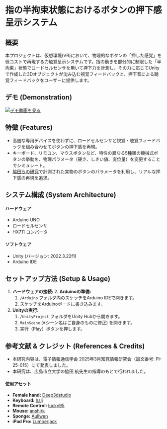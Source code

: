 # 指の半拘束状態におけるボタンの押下感呈示システム

## 概要
本プロジェクトは、仮想環境(VR)において、物理的なボタンの「押した感覚」を低コストで再現する力触覚呈示システムです。指の動きを部分的に制限した「半拘束」状態でロードセルセンサを用いて押下力を計測し、その力に応じてUnityで作成した3Dオブジェクトが沈み込む視覚フィードバックと、押下音による聴覚フィードバックをユーザーに提供します。

## デモ (Demonstration)
[![デモ動画を見る](https://img.youtube.com/vi/24lHs-3uitE/0.jpg)](https://youtu.be/24lHs-3uitE)
## 特徴 (Features)
- 高価な専用デバイスを使わずに、ロードセルセンサと視覚・聴覚フィードバックを組み合わせてボタンの押下感を再現。
- キーボード、リモコン、マウスボタンなど、特性の異なる5種類の機械式ボタンの挙動を、物理パラメータ（硬さ、しきい値、変位量）を変更することでシミュレート。
- [脇田らの研究](https://www.jstage.jst.go.jp/article/ieejeiss/136/8/136_1092/_article/-char/ja/)で計測された実物のボタンのパラメータを利用し、リアルな押下感の再現を追求。

## システム構成 (System Architecture)
#### ハードウェア
- Arduino UNO
- ロードセルセンサ
- HX711 コンバータ

#### ソフトウェア
- Unity (バージョン: 2022.3.22f1)
- Arduino IDE

## セットアップ方法 (Setup & Usage)
1. **ハードウェアの接続:**
   2. **Arduinoの準備:**
   1. `/Arduino` フォルダ内のスケッチをArduino IDEで開きます。
   2. スケッチをArduinoボードに書き込みます。
3. **Unityの実行:**
   1. `/UnityProject` フォルダをUnity Hubから開きます。
   2. `MainScene` (※シーン名はご自身のものに修正) を開きます。
   3. 実行（Play）ボタンを押します。

## 参考文献 & クレジット (References & Credits)
- 本研究内容は、電子情報通信学会 2025年3月知覚情報研究会（論文番号: PI-25-015）にて発表しました。
- 本研究は、広島市立大学の脇田 航先生の指導のもとで行われました。

#### 使用アセット
- **Female hand:** [Deep3dstudio](https://sketchfab.com/3d-models/female-hand-3e9b8ad1942048e3a267d92fb1124d46) 
- **Keyboard:** [hslj](https://sketchfab.com/3d-models/keyboard-c7c32c29f3544cbcb5a54a5dc6299016) 
- **Remote Control:** [lucky95](https://www.cgtrader.com/free-3d-models/electronics/other/remote-control-af1f9bc1-1e84-447b-a310-b3d448bd8ba3) 
- **Mouse:** [anshirk](https://www.cgtrader.com/free-3d-models/electronics/computer/logitech-g304-wireless-mouse) 
- **Sponge:** [Aullwen](https://sketchfab.com/3d-models/sponge-97ace64cdf0c4521b82416f3b30c61ce) 
- **iPad Pro:** [Lumberjack](https://www.cgtrader.com/free-3d-models/electronics/computer/ipad-pro-2020-dd8daf25-2618-41db-a3b1-09d77664709a)
